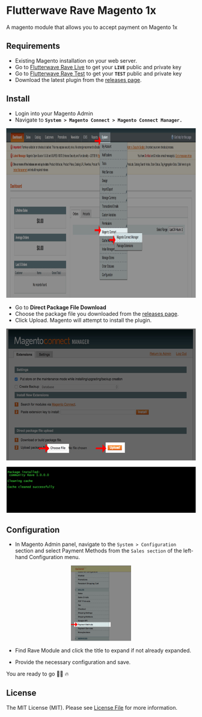 # Flutterwave Rave Magento 1x

A magento module that allows you to accept payment on Magento 1x

## Requirements
- Existing Magento installation on your web server.
- Go to [Flutterwave Rave Live](https://rave.flutterwave.com) to get your **`LIVE`** public and private key
- Go to [Flutterwave Rave Test](https://raveappv2.herokuapp.com) to get your **`TEST`** public and private key
- Download the latest plugin from the  [releases page](https://github.com/kingflamez/Magento-Rave/releases).

## Install
- Login into your Magento Admin
- Navigate to **`System > Magento Connect > Magento Connect Manager.`**
<p align="center">
 <img src="https://raw.githubusercontent.com/kingflamez/Magento-Rave/master/resources/img/step1.jpg" height="450"/>
</p>

- Go to **Direct Package File Download**
- Choose the package file you downloaded from the [releases page](https://github.com/kingflamez/Magento-Rave/releases).
- Click Upload. Magento will attempt to install the plugin.

<p align="center">
 <img src="https://raw.githubusercontent.com/kingflamez/Magento-Rave/master/resources/img/step2.jpg"  height="350"/>
</p>

<p align="center">
 <img src="https://raw.githubusercontent.com/kingflamez/Magento-Rave/master/resources/img/step3.jpg"/>
</p>

## Configuration
- In Magento Admin panel, navigate to the `System > Configuration` section and select Payment Methods from the `Sales section` of the left‐hand Configuration menu.

<p align="center">
 <img src="https://raw.githubusercontent.com/kingflamez/Magento-Rave/master/resources/img/step4.jpg"  height="200"/>
</p>

- Find Rave Module and click the title to expand if not already expanded.

- Provide the necessary configuration and save.

You are ready to go 💪🏿 🔥

## License
The MIT License (MIT). Please see [License File](LICENSE) for more information.